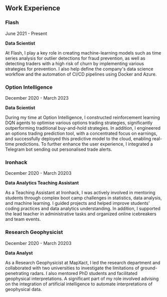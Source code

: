 <div class='PortMarker'>

## Work Experience

<div class='StyledHR'></div>

### Flash
June 2021 - Present

**Data Scientist** 

At Flash, I play a key role in creating machine-learning models such as time series analysis for outlier detections for fraud prevention, as well as detecting traders with a high risk of churn by implementing various strategies for prevention. I also help define the company's data science workflow and the automation of CI/CD pipelines using Docker and Azure.

<div class='StyledHR'></div>


### Option Intelligence
December 2020 - March 2023

**Data Scientist** 

During my time at Option Intelligence, I constructed reinforcement learning DQN agents to optimise various options trading strategies, significantly outperforming traditional buy-and-hold strategies. In addition, I engineered an options trading prediction tool, with a concentrated focus on earnings, and successfully deployed this predictive model to the cloud, enabling real-time predictions. To further enhance the user experience, I integrated a Telegram bot sending out personalised trade alerts.

<div class='StyledHR'></div>

### Ironhack
December 2020 - March 20203

**Data Analytics Teaching Assistant** 

As a Teaching Assistant at Ironhack, I was actively involved in mentoring students through complex boot camp challenges in statistics, data analysis, and machine learning. I guided projects and helped improve students' coding practices and data analytics understanding. In addition, I supported the lead teacher in administrative tasks and organized online icebreakers and team events.


<div class='StyledHR'></div>

### Research Geophysicist
December 2020 - March 20203

**Data Analyst** 

As a Research Geophysicist at MapXact, I led the research department and collaborated with two universities to investigate the limitations of ground-penetrating radars. I also mentored PhD students and facilitated geophysical interpretations. A significant part of my role involved advising on the integration of artificial intelligence to automate interpretations of geophysical data.



